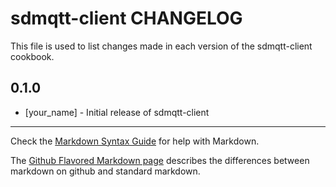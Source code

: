 sdmqtt-client CHANGELOG
=======================

This file is used to list changes made in each version of the sdmqtt-client cookbook.

0.1.0
-----
- [your_name] - Initial release of sdmqtt-client

- - -
Check the [Markdown Syntax Guide](http://daringfireball.net/projects/markdown/syntax) for help with Markdown.

The [Github Flavored Markdown page](http://github.github.com/github-flavored-markdown/) describes the differences between markdown on github and standard markdown.
